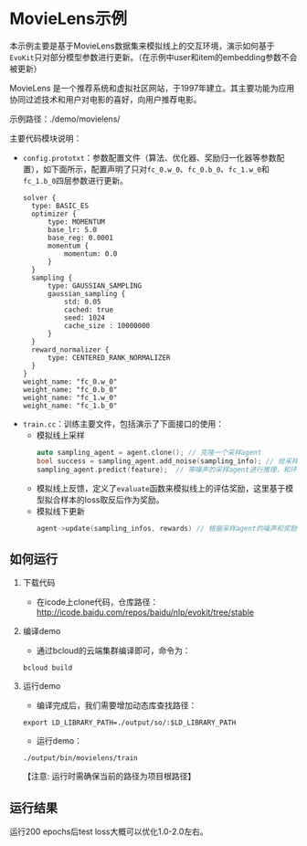 # MovieLens示例

本示例主要是基于MovieLens数据集来模拟线上的交互环境，演示如何基于`EvoKit`只对部分模型参数进行更新。（在示例中user和item的embedding参数不会被更新）

MovieLens 是一个推荐系统和虚拟社区网站，于1997年建立。其主要功能为应用协同过滤技术和用户对电影的喜好，向用户推荐电影。

示例路径：./demo/movielens/

主要代码模块说明：
- `config.prototxt`：参数配置文件（算法、优化器、奖励归一化器等参数配置），如下面所示，配置声明了只对`fc_0.w_0`、`fc_0.b_0`、`fc_1.w_0`和`fc_1.b_0`四层参数进行更新。
  ```
  solver {
    type: BASIC_ES
    optimizer {
        type: MOMENTUM
        base_lr: 5.0
        base_reg: 0.0001
        momentum {
            momentum: 0.0
        }
    }
    sampling {
        type: GAUSSIAN_SAMPLING
        gaussian_sampling {
            std: 0.05
            cached: true
            seed: 1024
            cache_size : 10000000
        }
    }
    reward_normalizer {
        type: CENTERED_RANK_NORMALIZER
    }
  }
  weight_name: "fc_0.w_0"
  weight_name: "fc_0.b_0"
  weight_name: "fc_1.w_0"
  weight_name: "fc_1.b_0"
  ```
- `train.cc`：训练主要文件，包括演示了下面接口的使用：
  - 模拟线上采样
    ```C++
    auto sampling_agent = agent.clone(); // 克隆一个采样agent
    bool success = sampling_agent.add_noise(sampling_info); // 给采样agent的模型增加噪声，并把噪声key保存到SamplingInfo
    sampling_agent.predict(feature);  // 带噪声的采样agent进行推理，和环境进行交互
    ```
  - 模拟线上反馈，定义了`evaluate`函数来模拟线上的评估奖励，这里基于模型拟合样本的loss取反后作为奖励。
  - 模拟线下更新
    ```C++
    agent->update(sampling_infos, rewards) // 根据采样agent的噪声和奖励计算模型更新梯度。
    ```
  

## 如何运行
1. 下载代码
    - 在icode上clone代码，仓库路径： http://icode.baidu.com/repos/baidu/nlp/evokit/tree/stable

2. 编译demo
    - 通过bcloud的云端集群编译即可，命令为：
    ```
    bcloud build
    ```

3. 运行demo
    - 编译完成后，我们需要增加动态库查找路径：
    ```
    export LD_LIBRARY_PATH=./output/so/:$LD_LIBRARY_PATH
    ```
    - 运行demo： 
    ```
    ./output/bin/movielens/train
    ```
    【注意: 运行时需确保当前的路径为项目根路径】

## 运行结果
运行200 epochs后test loss大概可以优化1.0-2.0左右。
